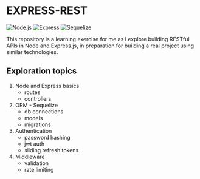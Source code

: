 # EXPRESS-REST
[![Node.js][nodejs_badge]][nodejs_link]
[![Express][express_badge]][express_link]
[![Sequelize][sequelize_badge]][sequelize_link]

This repository is a learning exercise for me as I explore building RESTful APIs in Node and Express.js, in preparation for building a real project using similar technologies.

## Exploration topics

1) Node and Express basics
    - routes
    - controllers
2) ORM - Sequelize
    - db connections
    - models
    - migrations
3) Authentication
    - password hashing
    - jwt auth
    - sliding refresh tokens
4) Middleware
    - validation
    - rate limiting


[nodejs_badge]: https://img.shields.io/badge/Node.js-0D121C?logo=nodedotjs&logoColor=5FA04E
[nodejs_link]: https://nodejs.org

[express_badge]: https://img.shields.io/badge/Express-1B1B1D?logo=express
[express_link]: https://expressjs.com

[sequelize_badge]: https://img.shields.io/badge/Sequelize-1B1B1D?logo=sequelize&logoColor=52B0E7
[sequelize_link]: https://sequelize.org